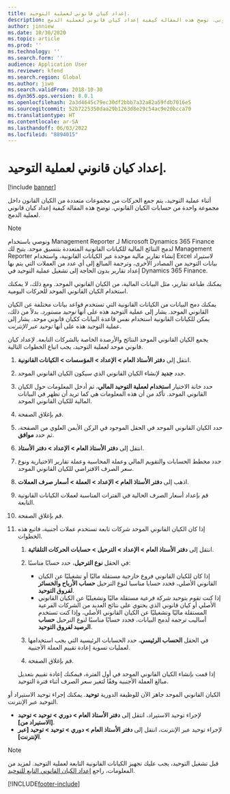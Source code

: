```yaml
---
title: إعداد كيان قانوني لعملية التوحيد.
description: أثناء عملية التوحيد، يتم جمع الحركات من مجموعات متعددة من الكيان القانون داخل مجموعة واحدة من حسابات الكيان القانوني. توضح هذه المقالة كيفية إعداد كيان قانوني لعملية الدمج.
author: jinniew
ms.date: 10/30/2020
ms.topic: article
ms.prod: ''
ms.technology: ''
ms.search.form: ''
audience: Application User
ms.reviewer: kfend
ms.search.region: Global
ms.author: jiwo
ms.search.validFrom: 2018-10-30
ms.dyn365.ops.version: 8.0.1
ms.openlocfilehash: 2a3d4645c79ec30df2bbb7a32a82a59fdb7016e5
ms.sourcegitcommit: 52b7225350daa29b1263d8e29c54ac9e20bcca70
ms.translationtype: HT
ms.contentlocale: ar-SA
ms.lasthandoff: 06/03/2022
ms.locfileid: "8894015"
---
```

# <a name="prepare-a-legal-entity-for-the-consolidation-process"></a>إعداد كيان قانوني لعملية التوحيد.

[!include [banner](../includes/banner.md)]

أثناء عملية التوحيد، يتم جمع الحركات من مجموعات متعددة من الكيان القانون داخل مجموعة واحدة من حسابات الكيان القانوني. توضح هذه المقالة كيفية إعداد كيان قانوني لعملية الدمج.

> [!NOTE]
> ونوصي باستخدام Management Reporter لـ Microsoft Dynamics 365 Finance لدمج النتائج المالية للكيانات القانونية المتعددة بتنسيق موحد. يتيح لك Management Reporter إنشاء تقارير مالية موحدة عبر الكيانات القانونية، واستخدام Excel لاستيراد بيانات التوحيد من المصادر الأخرى، وترجمة المبالغ إلى أي عدد من العملات التي يتم بها إعداد تقارير بدون الحاجة إلى تشغيل عملية التوحيد في Dynamics 365 Finance.

يمكنك طباعة تقارير، مثل البيانات المالية، من الكيان القانوني الموحد. ومع ذلك، لا يمكنك استخدام الكيان القانوني الموحد للحركات اليومية.

يمكنك دمج البيانات من الكيانات القانونية التي تستخدم قواعد بيانات مختلفة عن الكيان القانوني الموحد. يشار إلى عملية التوحيد هذه على أنها *توحيد مستورد*. بدلاً من ذلك، يمكن للكيانات القانونية استخدام نفس قاعدة البيانات ككيان قانوني موحد. يشار إلى عملية التوحيد هذه على أنها *توحيد عبر الإنترنت*.

يجمع الكيان القانوني الموحد النتائج والأرصدة الخاصة بالشركات التابعة. لإعداد كيان قانوني موحد لعملية التوحيد، يجب اتباع الخطوات التالية.

1. انتقل إلى **دفتر الأستاذ العام \> الإعداد \> المؤسسات \> الكيانات القانونية**.
2. حدد **جديد** لإنشاء الكيان القانوني الذي سيكون الكيان القانوني الموحد.
3. حدد خانة الاختيار **استخدام لعملية التوحيد المالي**، ثم أدخل المعلومات حول الكيان القانوني الموحد. تأكد من أن هذه المعلومات هي كما تريد أن تظهر في البيانات المالية للكيان القانوني الموحد.
4. قم بإغلاق الصفحة.
5. حدد الكيان القانوني الموحد في الحقل الموجود في الركن الأيمن العلوي من الصفحة، ثم حدد **موافق**.
6. انتقل إلى **دفتر الأستاذ العام \> الإعداد \> دفتر الأستاذ**.
7. حدد مخطط الحسابات والتقويم المالي وعملة المحاسبة وعملة تقارير الاختيارية ونوع سعر الصرف الافتراضي للكيان القانوني الموحد. 
8. اذهب إلى **دفتر الأستاذ العام \> الإعداد \> العملة \> أسعار صرف العملات**.
9. قم بإعداد أسعار الصرف الحالية في الفترات المناسبة لعملات الكيانات القانونية التابعة.
10. قم بإغلاق الصفحة.
11. إذا كان الكيان القانوني الموحد شركات تابعة تستخدم عملات أجنبية، فاتبع هذه الخطوات.

    1. انتقل إلى **دفتر الأستاذ العام \> الإعداد \> الترحيل \> حسابات الحركات التلقائية**.
    2. في الحقل **نوع الترحيل**، حدد حسابًا مناسبًا:

        - إذا كان للكيان القانوني فروع خارجية مستقلة ماليًا أو تشغيليًا عن الكيان القانوني الأصلي، فحدد حسابا مناسبا لنوع الترحيل **حساب الأرباح والخسائر لفروق التوحيد**.
        - إذا كنت تقوم بتوحيد شركة فرعية مستقلة ماليًا وتشغيليًا عن الكيان القانوني الأصلي أو كيان قانوني الذي يحتوي على نتائج العديد من الشركات الفرعية المستقلة ماليًا وتشغيليًا عن الكيان القانوني الأصلي، وإذا كنت تستخدم أساليب ترجمة لدمج البيانات، فحدد حسابًا مناسبًا لنوع الترحيل **حساب الرصيد لفروق التوحيد**.

    3. في الحقل **الحساب الرئيسي**، حدد الحسابات الرئيسية التي يجب استخدامها لعمليات تسوية إعادة تقييم العملة الأجنبية.
    4. قم بإغلاق الصفحة.

    إذا قمت بإنشاء الكيان القانوني الموحد في أول الفترة، فيمكنك إعادة تقييم بتعديل مبالغ العملة الأجنبية وفقًا لتغير سعر الصرف أثناء فترة التوحيد.

الكيان القانوني الموحد جاهز الآن للوظيفة الدورية **توحيد**. يمكنك إجراء توحيد الاستيراد أو التوحيد عبر الإنترنت.

- لإجراء توحيد الاستيراد، انتقل إلى **دفتر الأستاذ العام \> دوري \> توحيد \> توحيد \[الاستيراد من\]**.
- لإجراء توحيد عبر الإنترنت، انتقل إلى **دفتر الأستاذ العام \> دوري \> توحيد \> توحيد \[عبر الإنترنت\]**.

> [!NOTE]
> قبل تشغيل التوحيد، يجب عليك تجهيز الكيانات القانونية التابعة لعملية التوحيد. لمزيد من المعلومات، راجع [إعداد الكيان القانوني التابع للتوحيد](set-up-subsidiary-company-for-consolidation.md).


[!INCLUDE[footer-include](../../includes/footer-banner.md)]

